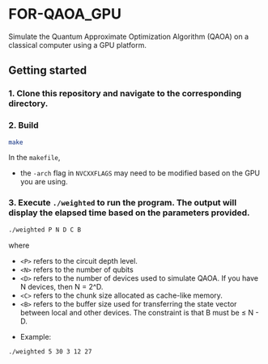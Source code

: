 # FOR-QAOA_GPU
Simulate the Quantum Approximate Optimization Algorithm (QAOA) on a classical computer using a GPU platform.

## Getting started

### 1. Clone this repository and navigate to the corresponding directory.

### 2. Build
```bash
make
```
In the `makefile`,
* the `-arch` flag in `NVCXXFLAGS` may need to be modified based on the GPU you are using.
  
### 3. Execute `./weighted` to run the program. The output will display the elapsed time based on the parameters provided.
```bash
./weighted P N D C B
```
 where 
 * `<P>` refers to the circuit depth level.
 * `<N>` refers to the number of qubits
 * `<D>` refers to the number of devices used to simulate QAOA. If you have N devices, then N = 2^D.
 * `<C>` refers to the chunk size allocated as cache-like memory.
 * `<B>` refers to the buffer size used for transferring the state vector between local and other devices. The constraint is that B must be ≤ N - D.
- Example: 
```bash
./weighted 5 30 3 12 27
```
